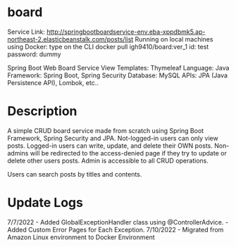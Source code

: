 # board
Service Link: http://springbootboardservice-env.eba-xppdbmk5.ap-northeast-2.elasticbeanstalk.com/posts/list
Running on local machines using Docker: type on the CLI docker pull igh9410/board:ver_1 
id: test
password: dummy

Spring Boot Web Board Service
View Templates: Thymeleaf
Language: Java
Framework: Spring Boot, Spring Security
Database: MySQL
APIs: JPA (Java Persistence API), Lombok, etc..


# Description
A simple CRUD board service made from scratch using Spring Boot Framework, Spring Security and JPA.
Not-logged-in users can only view posts.
Logged-in users can write, update, and delete their OWN posts.
Non-admins will be redirected to the access-denied page if they try to update or delete other users posts.
Admin is accessible to all CRUD operations.

Users can search posts by titles and contents.

# Update Logs
7/7/2022 - Added GlobalExceptionHandler class using @ControllerAdvice.
         - Added Custom Error Pages for Each Exception.
7/10/2022 - Migrated from Amazon Linux environment to Docker Environment
          
